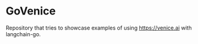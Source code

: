 # GoVenice
Repository that tries to showcase examples of using https://venice.ai with langchain-go.  
